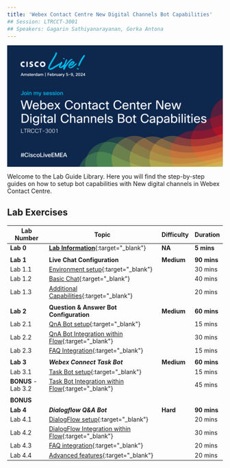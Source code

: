 ```yaml
---
title: 'Webex Contact Centre New Digital Channels Bot Capabilities'
## Session: LTRCCT-3001
## Speakers: Gagarin Sathiyanarayanan, Gorka Antona
---
```


<img align="middle" src="images/CL24_LTRCCT-3001.png" width="1000" />

Welcome to the Lab Guide Library. Here you will find the step-by-step guides on how to setup bot capabilities with New digital channels in Webex Contact Centre.



## Lab Exercises

| Lab Number      | Topic                    | Difficulty  | Duration                                      |
| --------------- | -------------------------| ------------|-------------------------------------------------|
| **Lab 0** | **[Lab Information](0_LabInfo.md)**{:target="\_blank"}  | **NA** | **5 mins** |
|||||
| **Lab 1** | **Live Chat Configuration** | **Medium** |**90 mins** |
| Lab 1.1 | [Environment setup](1_PreReq.md){:target="\_blank"} |  | 30 mins  |
| Lab 1.2 | [Basic Chat](2.1_BasicChat.md){:target="\_blank"} |  | 40 mins | 
| Lab 1.3 | [Additional Capabilities](2.2_AdditionalCapabilities.md){:target="\_blank"}|  | 20 mins |
|||||
| **Lab 2** |**Question & Answer Bot Configuration** | **Medium** | **60 mins**|
| Lab 2.1 | [QnA Bot setup](3.1_QnABotConfiguration.md){:target="\_blank"} |  | 15 mins |
| Lab 2.2 |[QnA Bot Integration within Flow](3.2_QnABotFlowConfiguration.md){:target="\_blank"} |  | 30 mins |
| Lab 2.3 |[FAQ Integration](3.3_QnABotAdvanced.md){:target="\_blank"}|  | 15 mins |
|||||
| **Lab 3** | ***Webex Connect Task Bot*** | **Medium** |**60 mins** |
| Lab 3.1 |  [Task Bot setup](4.1_TaskBotSetup.md){:target="\_blank"} |  |15 mins |
| **BONUS** - Lab 3.2 | [Task Bot Integration within Flow](4.2_TaskBotFlow.md){:target="\_blank"}|  |45 mins   |
|||||
| **BONUS** | |  ||
| **Lab 4** | ***Dialogflow Q&A Bot*** | **Hard** | **90 mins** |
| Lab 4.1 | [DialogFlow setup](5_CCAI.md){:target="\_blank"} |  |20 mins |
| Lab 4.2 | [DialogFlow Integration within Flow](5.2_CCAIFlowConfig.md){:target="\_blank"} |  | 30 mins |
| Lab 4.3 | [FAQ integration](6_CCAI_FAQ.md){:target="\_blank"} |  |20 mins |
| Lab 4.4 | [Advanced features](7_CCAI_Advanced.md){:target="\_blank"}|  |20 mins |

